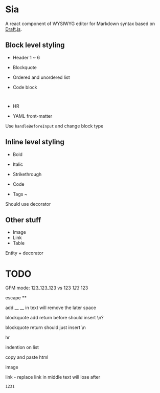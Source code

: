 # Sia

A react component of WYSIWYG editor for Markdown syntax based on [Draft.js](https://draftjs.org/).

## Block level styling

- Header 1 ~ 6
- Blockquote
- Ordered and unordered list
- Code block <pre/>

- HR

- YAML front-matter

Use `handleBeforeInput` and change block type

## Inline level styling

- Bold
- Italic
- Strikethrough

- Code

- Tags ~ <kbd></kbd>

Should use decorator

## Other stuff

- Image
- Link
- Table

Entity + decorator 

# TODO

GFM mode: 123_123_123 vs 123 _123_ 123

escape \*\*

add __ __ in text will remove the later space

blockquote add return before should insert \n?

blockquote return should just insert \n

hr

indention on list

copy and paste html

image

link - replace link in middle text will lose after

```1231```